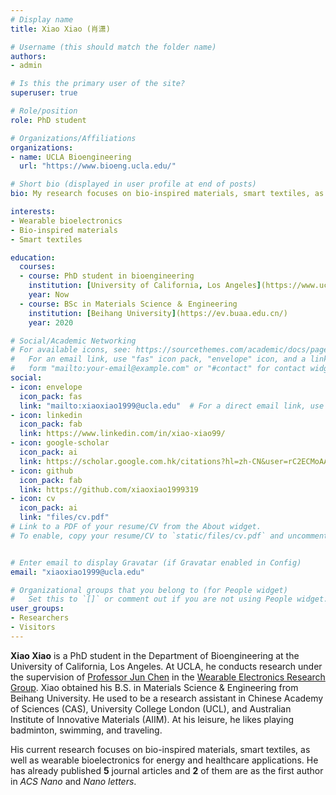 ```yaml
---
# Display name
title: Xiao Xiao (肖潇)

# Username (this should match the folder name)
authors:
- admin

# Is this the primary user of the site?
superuser: true

# Role/position
role: PhD student

# Organizations/Affiliations
organizations:
- name: UCLA Bioengineering
  url: "https://www.bioeng.ucla.edu/"

# Short bio (displayed in user profile at end of posts)
bio: My research focuses on bio-inspired materials, smart textiles, as well as wearable bioelectronics for energy and healthcare applications.

interests:
- Wearable bioelectronics
- Bio-inspired materials
- Smart textiles

education:
  courses:
  - course: PhD student in bioengineering
    institution: [University of California, Los Angeles](https://www.ucla.edu/)
    year: Now
  - course: BSc in Materials Science ＆ Engineering
    institution: [Beihang University](https://ev.buaa.edu.cn/)
    year: 2020

# Social/Academic Networking
# For available icons, see: https://sourcethemes.com/academic/docs/page-builder/#icons
#   For an email link, use "fas" icon pack, "envelope" icon, and a link in the
#   form "mailto:your-email@example.com" or "#contact" for contact widget.
social:
- icon: envelope
  icon_pack: fas
  link: "mailto:xiaoxiao1999@ucla.edu"  # For a direct email link, use "mailto:test@example.org".
- icon: linkedin
  icon_pack: fab
  link: https://www.linkedin.com/in/xiao-xiao99/
- icon: google-scholar
  icon_pack: ai
  link: https://scholar.google.com.hk/citations?hl=zh-CN&user=rC2ECMoAAAAJ
- icon: github
  icon_pack: fab
  link: https://github.com/xiaoxiao1999319
- icon: cv
  icon_pack: ai
  link: "files/cv.pdf"
# Link to a PDF of your resume/CV from the About widget.
# To enable, copy your resume/CV to `static/files/cv.pdf` and uncomment the lines below.


# Enter email to display Gravatar (if Gravatar enabled in Config)
email: "xiaoxiao1999@ucla.edu"

# Organizational groups that you belong to (for People widget)
#   Set this to `[]` or comment out if you are not using People widget.
user_groups:
- Researchers
- Visitors
---
```


**Xiao Xiao** is a PhD student in the Department of Bioengineering at the University of California, Los Angeles. At UCLA, he conducts research under the supervision of [Professor Jun Chen](https://samueli.ucla.edu/people/jun-chen/) in the [Wearable Electronics Research Group](https://www.junchenlab.com). Xiao obtained his B.S. in Materials Science & Engineering from Beihang University. He used to be a research assistant in Chinese Academy of Sciences (CAS), University College London (UCL), and Australian Institute of Innovative Materials (AIIM). At his leisure, he likes playing badminton, swimming, and traveling.

His current research focuses on bio-inspired materials, smart textiles, as well as wearable bioelectronics for energy and healthcare applications. He has already published **5** journal articles and **2** of them are as the first author in *ACS Nano* and *Nano letters*. 
